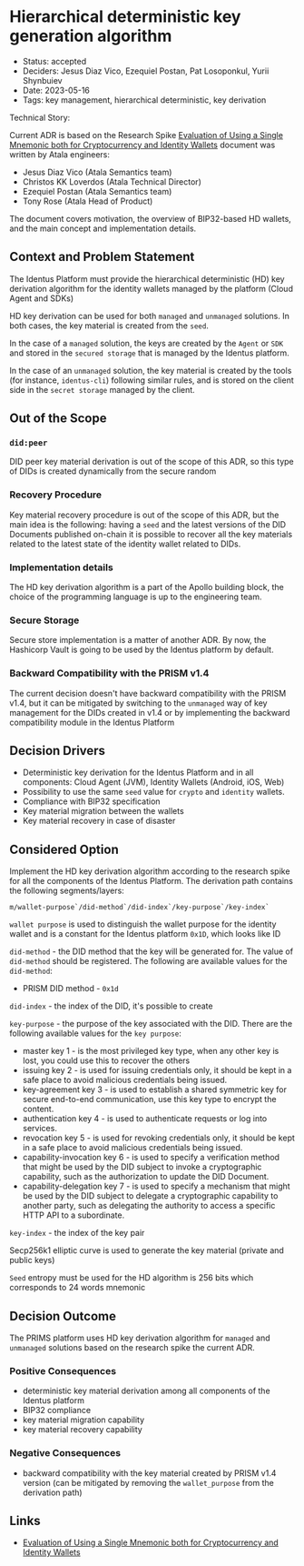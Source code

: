 # Hierarchical deterministic key generation algorithm

- Status: accepted
- Deciders: Jesus Diaz Vico, Ezequiel Postan, Pat Losoponkul, Yurii Shynbuiev
- Date: 2023-05-16
- Tags: key management, hierarchical deterministic, key derivation

Technical Story:

Current ADR is based on the Research Spike [Evaluation of Using a Single Mnemonic both for Cryptocurrency and Identity Wallets](https://drive.google.com/file/d/1SRHWRqY1C88eVuaS1v_uIAt-LNTLi9aO/view) document was written by Atala engineers:

- Jesus Diaz Vico (Atala Semantics team)
- Christos KK Loverdos (Atala Technical Director)
- Ezequiel Postan (Atala Semantics team)
- Tony Rose (Atala Head of Product)

The document covers motivation, the overview of BIP32-based HD wallets, and the main concept and implementation details.

## Context and Problem Statement

The Identus Platform must provide the hierarchical deterministic (HD) key derivation algorithm for the identity wallets managed by the platform (Cloud Agent and SDKs)

HD key derivation can be used for both `managed` and `unmanaged` solutions. In both cases, the key material is created from the `seed`.

In the case of a `managed` solution, the keys are created by the `Agent` or `SDK` and stored in the `secured storage` that is managed by the Identus platform.

In the case of an `unmanaged` solution, the key material is created by the tools (for instance, `identus-cli`) following similar rules, and is stored on the client side in the `secret storage` managed by the client.

## Out of the Scope

### `did:peer`

DID peer key material derivation is out of the scope of this ADR, so this type of DIDs is created dynamically from the secure random

### Recovery Procedure

Key material recovery procedure is out of the scope of this ADR, but the main idea is the following: having a `seed` and the latest versions of the DID Documents published on-chain it is possible to recover all the key materials related to the latest state of the identity wallet related to DIDs.

### Implementation details

The HD key derivation algorithm is a part of the Apollo building block, the choice of the programming language is up to the engineering team.

### Secure Storage

Secure store implementation is a matter of another ADR. By now, the Hashicorp Vault is going to be used by the Identus platform by default.

### Backward Compatibility with the PRISM v1.4

The current decision doesn't have backward compatibility with the PRISM v1.4, but it can be mitigated by switching to the `unmanaged` way of key management for the DIDs created in v1.4 or by implementing the backward compatibility module in the Identus Platform


## Decision Drivers

- Deterministic key derivation for the Identus Platform and in all components: Cloud Agent (JVM), Identity Wallets (Android, iOS, Web)
- Possibility to use the same `seed` value for `crypto` and `identity` wallets.
- Compliance with BIP32 specification
- Key material migration between the wallets
- Key material recovery in case of disaster

## Considered Option

Implement the HD key derivation algorithm according to the research spike for all the components of the Identus Platform.
The derivation path contains the following segments/layers:

```
m/wallet-purpose`/did-method`/did-index`/key-purpose`/key-index`
```

`wallet purpose` is used to distinguish the wallet purpose for the identity wallet and is a constant for the Identus platform `0x1D`, which looks like ID

`did-method` - the DID method that the key will be generated for. The value of `did-method` should be registered. The following are available values for the `did-method`:

- PRISM DID method - `0x1d`

`did-index` - the index of the DID, it's possible to create

`key-purpose` - the purpose of the key associated with the DID. There are the following available values for the `key purpose`:

- master key 1 - is the most privileged key type, when any other key is lost, you could use this to recover the others
- issuing key 2 - is used for issuing credentials only, it should be kept in a safe place to avoid malicious credentials being issued.
- key-agreement key 3 - is used to establish a shared symmetric key for secure end-to-end communication, use this key type to encrypt the content.
- authentication key 4 - is used to authenticate requests or log into services.
- revocation key 5 - is used for revoking credentials only, it should be kept in a safe place to avoid malicious credentials being issued.
- capability-invocation key 6 - is used to specify a verification method that might be used by the DID subject to invoke a cryptographic capability, such as the authorization to update the DID Document.
- capability-delegation key 7 - is used to specify a mechanism that might be used by the DID subject to delegate a cryptographic capability to another party, such as delegating the authority to access a specific HTTP API to a subordinate.

`key-index` - the index of the key pair

Secp256k1 elliptic curve is used to generate the key material (private and public keys)

`Seed` entropy must be used for the HD algorithm is 256 bits which corresponds to 24 words mnemonic

## Decision Outcome

The PRIMS platform uses HD key derivation algorithm for `managed` and `unmanaged` solutions based on the research spike the current ADR.

### Positive Consequences

- deterministic key material derivation among all components of the Identus platform
- BIP32 compliance
- key material migration capability
- key material recovery capability

### Negative Consequences

- backward compatibility with the key material created by PRISM v1.4 version (can be mitigated by removing the `wallet_purpose` from the derivation path)

## Links

- [Evaluation of Using a Single Mnemonic both for Cryptocurrency and Identity Wallets](https://drive.google.com/file/d/1SRHWRqY1C88eVuaS1v_uIAt-LNTLi9aO/view)
